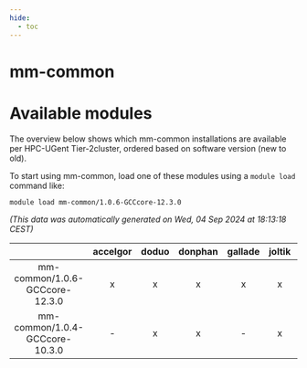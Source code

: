 ```yaml
---
hide:
  - toc
---
```


mm-common
=========

# Available modules


The overview below shows which mm-common installations are available per HPC-UGent Tier-2cluster, ordered based on software version (new to old).

To start using mm-common, load one of these modules using a `module load` command like:

```shell
module load mm-common/1.0.6-GCCcore-12.3.0
```

*(This data was automatically generated on Wed, 04 Sep 2024 at 18:13:18 CEST)*  

| |accelgor|doduo|donphan|gallade|joltik|shinx|skitty|
| :---: | :---: | :---: | :---: | :---: | :---: | :---: | :---: |
|mm-common/1.0.6-GCCcore-12.3.0|x|x|x|x|x|x|x|
|mm-common/1.0.4-GCCcore-10.3.0|-|x|x|-|x|-|x|
